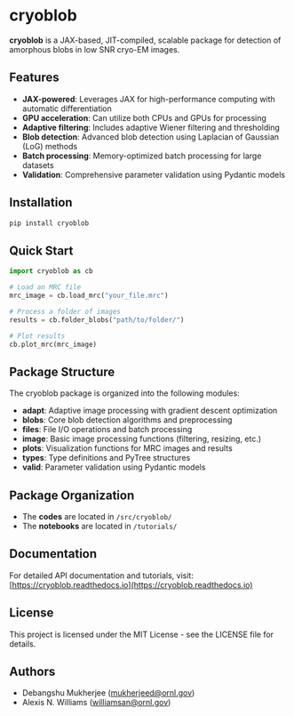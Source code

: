 # cryoblob

**cryoblob** is a JAX-based, JIT-compiled, scalable package for detection of amorphous blobs in low SNR cryo-EM images.

## Features

* **JAX-powered**: Leverages JAX for high-performance computing with automatic differentiation
* **GPU acceleration**: Can utilize both CPUs and GPUs for processing
* **Adaptive filtering**: Includes adaptive Wiener filtering and thresholding
* **Blob detection**: Advanced blob detection using Laplacian of Gaussian (LoG) methods  
* **Batch processing**: Memory-optimized batch processing for large datasets
* **Validation**: Comprehensive parameter validation using Pydantic models

## Installation

```bash
pip install cryoblob
```

## Quick Start

```python
import cryoblob as cb

# Load an MRC file
mrc_image = cb.load_mrc("your_file.mrc")

# Process a folder of images
results = cb.folder_blobs("path/to/folder/")

# Plot results
cb.plot_mrc(mrc_image)
```

## Package Structure

The cryoblob package is organized into the following modules:

* **adapt**: Adaptive image processing with gradient descent optimization
* **blobs**: Core blob detection algorithms and preprocessing  
* **files**: File I/O operations and batch processing
* **image**: Basic image processing functions (filtering, resizing, etc.)
* **plots**: Visualization functions for MRC images and results
* **types**: Type definitions and PyTree structures
* **valid**: Parameter validation using Pydantic models

## Package Organization
* The **codes** are located in `/src/cryoblob/`
* The **notebooks** are located in `/tutorials/`

## Documentation

For detailed API documentation and tutorials, visit: [https://cryoblob.readthedocs.io](https://cryoblob.readthedocs.io)

## License

This project is licensed under the MIT License - see the LICENSE file for details.

## Authors

- Debangshu Mukherjee (mukherjeed@ornl.gov)
- Alexis N. Williams (williamsan@ornl.gov)